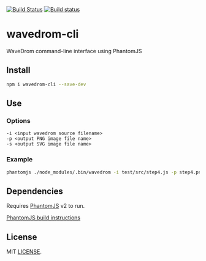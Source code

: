 [![Build Status](https://travis-ci.org/wavedrom/cli.svg?branch=master)](https://travis-ci.org/wavedrom/cli)
[![Build status](https://ci.appveyor.com/api/projects/status/anen4s0shxsq5wj4?svg=true)](https://ci.appveyor.com/project/drom/cli)

# wavedrom-cli

WaveDrom command-line interface using PhantomJS

## Install

```sh
npm i wavedrom-cli --save-dev
```

## Use

### Options

```
-i <input wavedrom source filename>
-p <output PNG image file name>
-s <output SVG image file name>
```

### Example

```sh
phantomjs ./node_modules/.bin/wavedrom -i test/src/step4.js -p step4.png -s step4.svg
```

## Dependencies

Requires [PhantomJS](http://phantomjs.org/) v2 to run.

[PhantomJS build instructions](http://phantomjs.org/build.html)

## License

MIT [LICENSE](https://github.com/wavedrom/cli/blob/master/LICENSE).
